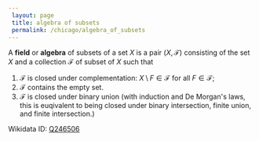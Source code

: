 ```yaml
---
 layout: page
 title: algebra of subsets
 permalink: /chicago/algebra_of_subsets
---
```


A **field** or **algebra** of subsets of a set $X$ is a pair $(X, \mathcal F)$ consisting of the set $X$ and a collection $\mathcal F$ of subset of $X$ such that
1. $\mathcal F$ is closed under complementation: $X\setminus F \in \mathcal F$ for all $F \in \mathcal F$;
2. $\mathcal F$ contains the empty set. 
3. $\mathcal F$ is closed under binary union (with induction and De Morgan's laws, this is euqivalent to being closed under binary intersection, finite union, and finite intersection.)

Wikidata ID:  [Q246506](https://www.wikidata.org/wiki/Q246506)